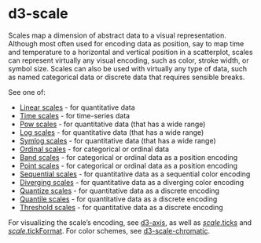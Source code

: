 # d3-scale

Scales map a dimension of abstract data to a visual representation. Although most often used for encoding data as position, say to map time and temperature to a horizontal and vertical position in a scatterplot, scales can represent virtually any visual encoding, such as color, stroke width, or symbol size. Scales can also be used with virtually any type of data, such as named categorical data or discrete data that requires sensible breaks.

See one of:

* [Linear scales](./d3-scale/linear.md) - for quantitative data
* [Time scales](./d3-scale/time.md) - for time-series data
* [Pow scales](./d3-scale/pow.md) - for quantitative data (that has a wide range)
* [Log scales](./d3-scale/log.md) - for quantitative data (that has a wide range)
* [Symlog scales](./d3-scale/symlog.md) - for quantitative data (that has a wide range)
* [Ordinal scales](./d3-scale/ordinal.md) - for categorical or ordinal data
* [Band scales](./d3-scale/band.md) - for categorical or ordinal data as a position encoding
* [Point scales](./d3-scale/point.md) - for categorical or ordinal data as a position encoding
* [Sequential scales](./d3-scale/sequential.md) - for quantitative data as a sequential color encoding
* [Diverging scales](./d3-scale/diverging.md) - for quantitative data as a diverging color encoding
* [Quantize scales](./d3-scale/quantize.md) - for quantitative data as a discrete encoding
* [Quantile scales](./d3-scale/quantile.md) - for quantitative data as a discrete encoding
* [Threshold scales](./d3-scale/threshold.md) - for quantitative data as a discrete encoding

For visualizing the scale’s encoding, see [d3-axis](./d3-axis.md), as well as [*scale*.ticks](./d3-scale/linear.md#linear_ticks) and [*scale*.tickFormat](./d3-scale/linear.md#linear_tickFormat). For color schemes, see [d3-scale-chromatic](./d3-scale-chromatic.md).
